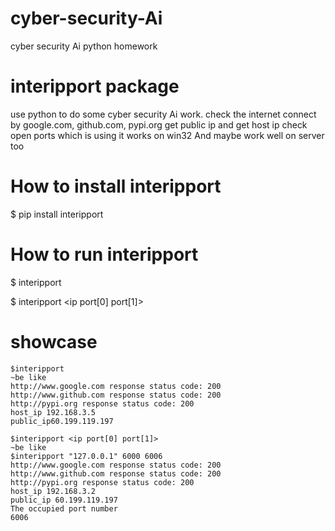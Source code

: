 # cyber-security-Ai
cyber security Ai python homework

# interipport package
use python to do some cyber security Ai work.
check the internet connect by google.com, github.com, pypi.org
get public ip and get host ip 
check open ports which is using 
it works on win32 And maybe work well on server too

# How to install interipport
$ pip install interipport

# How to run interipport
$ interipport

$ interipport <ip port[0] port[1]>

# showcase
    $interipport 
    ~be like
    http://www.google.com response status code: 200
    http://www.github.com response status code: 200
    http://pypi.org response status code: 200
    host_ip 192.168.3.5
    public_ip60.199.119.197

    $interipport <ip port[0] port[1]>
    ~be like
    $interipport "127.0.0.1" 6000 6006
    http://www.google.com response status code: 200
    http://www.github.com response status code: 200
    http://pypi.org response status code: 200
    host_ip 192.168.3.2
    public_ip 60.199.119.197
    The occupied port number
    6006
